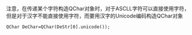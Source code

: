 注意，在传递某个字符构造QChar对象时，对于ASCLL字符可以直接使用字符，但是对于汉字不能直接使用字符，而要用汉字的Unicode编码构造QChar对象

    QChar DeChar=QChar(DeStr[0].unicode());